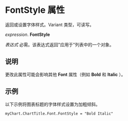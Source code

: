 
# FontStyle 属性

返回或设置字体样式。Variant 类型，可读写。

 _expression_. **FontStyle**

 _表达式_ 必需。该表达式返回"应用于"列表中的一个对象。


## 说明

更改此属性可能会影响其他  **Font** 属性（例如 **Bold** 和 **Italic** ）。


## 示例

以下示例将图表标题的字体样式设置为加粗倾斜。


```
myChart.ChartTitle.Font.FontStyle = "Bold Italic"
```

